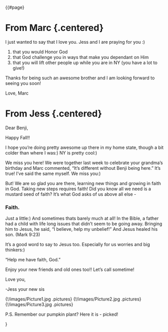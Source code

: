 {{#page}


# From Marc {.centered}

I just wanted to say that I love you.
Jess and I are praying for you :)

1. that you would Honor God
2. that God challenge you in ways that make you dependant on Him
3. that you will lift other people up while you are in NY (you have a lot to give!)

Thanks for being such an awesome brother and I am looking forward to seeing you soon!

Love, Marc

# From Jess {.centered}
Dear Benji,

Happy Fall!!

I hope you’re doing pretty awesome up there in my home state, though a bit colder than where I was:)  NY is pretty cool:)

We miss you here!  We were together last week to celebrate your grandma’s birthday and Marc commented, “It’s different without Benji being here.”  It’s true!  I’ve said the same myself.  We miss you:)

But!  We are so glad you are there, learning new things and growing in faith in God.  Taking new steps requires faith!  Did you know all we need is a mustard seed of faith?  It’s what God asks of us above all else -

### Faith.

Just a little:)  And sometimes thats barely much at all!
In the Bible, a father had a child with life long issues that didn’t seem to be going away.  Bringing him to Jesus, he said, “I believe, help my unbelief!”  And Jesus healed his son.
(Mark 9:23)

It’s a good word to say to Jesus too.  Especially for us worries and big thinkers:)

“Help me have faith, God.”


Enjoy your new friends and old ones too!!
Let’s call sometime!

Love you,

-Jess your new sis

{!/images/Picture1.jpg .pictures}
{!/images/Picture2.jpg .pictures}
{!/images/Picture3.jpg .pictures}

P.S. Remember our pumpkin plant?  Here it is - picked!


}

<style>
#page {
  padding: 0 20px;
  max-width: 680px;
  margin: 0 auto;
}
.pictres {
    width: 100px;
}
.centered {
    justify-self: center;
}
</style>